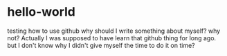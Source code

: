 # hello-world
testing how to use github
why should I write something about myself? 
why not? 
Actually I was supposed to have learn that github thing for long ago.
but I don't know why I didn't give myself the time to do it on time? 

